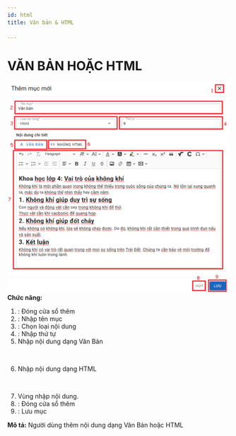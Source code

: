 ```yaml
---
id: html
title: Văn bản & HTML

---
```


# VĂN BẢN HOẶC HTML

![Trang Chủ](../../static/img/soan-hoc-lieu-so/html/html.png)  
__Chức năng:__ 
1. <img src="/docs-lms-hls/img/chung/dong.png" alt="" width="30" />: Đóng cửa sổ thêm
2. <img src="/docs-lms-hls/img/chung/ten-muc.png" alt="" width="80" />: Nhập tên mục
3. <img src="/docs-lms-hls/img/soan-hoc-lieu-so/html/loai.png" alt="" width="120" />: Chọn loại nội dung
4. <img src="/docs-lms-hls/img/chung/thu-tu.png" alt="" width="60" />: Nhập thứ tự
5. Nhập nội dung dạng Văn Bản
<img src="/docs-lms-hls/img/soan-hoc-lieu-so/html/van-ban.png" alt="" width="500" /> 

6. Nhập nội dung dạng HTML 
<img src="/docs-lms-hls/img/soan-hoc-lieu-so/html/nhung.png" alt="" width="500" />

7. Vùng nhập nội dung.
8. <img src="/docs-lms-hls/img/chung/huy.png" alt="" width="40" />: Đóng cửa sổ thêm
9. <img src="/docs-lms-hls/img/chung/luu.png" alt="" width="50" />: Lưu mục  

__Mô tả:__ Người dùng thêm nội dung dạng Văn Bản hoặc HTML
